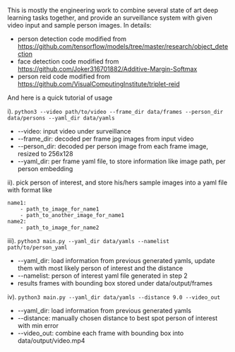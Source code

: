 This is mostly the engineering work to combine several state of art deep learning tasks together, and provide an surveillance system with given video input and sample person images.
In details:
- person detection code modified from https://github.com/tensorflow/models/tree/master/research/object_detection
- face detection code modified from https://github.com/Joker316701882/Additive-Margin-Softmax
- person reid code modified from https://github.com/VisualComputingInstitute/triplet-reid


And here is a quick tutorial of usage

i). `python3 --video path/to/video --frame_dir data/frames --person_dir data/persons --yaml_dir data/yamls`
- --video: input video under surveillance
- --frame_dir: decoded per frame jpg images from input video
- --person_dir: decoded per person image from each frame image, resized to 256x128
- --yaml_dir: per frame yaml file, to store information like image path, per person embedding

ii). pick person of interest, and store his/hers sample images into a yaml file with format like
```
name1:
    - path_to_image_for_name1
    - path_to_another_image_for_name1
name2:
    - path_to_image_for_name2
```

iii). `python3 main.py --yaml_dir data/yamls --namelist path/to/person_yaml`
- --yaml_dir: load information from previous generated yamls, update them with most likely person of interest and the distance
- --namelist: person of interest yaml file generated in step 2
- results frames with bounding box stored under data/output/frames

iv). `python3 main.py --yaml_dir data/yamls --distance 9.0 --video_out`
- --yaml_dir: load information from previous generated yamls
- --distance: manually chosen distance to best spot person of interest with min error
- --video_out: combine each frame with bounding box into data/output/video.mp4
